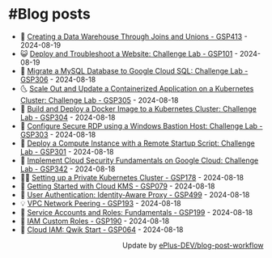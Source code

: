 # #Blog posts
<!-- BLOG-POST-LIST:START -->
- 🧰 [Creating a Data Warehouse Through Joins and Unions - GSP413](https://eplus.dev/creating-a-data-warehouse-through-joins-and-unions-gsp413) - 2024-08-19
- 😺 [Deploy and Troubleshoot a Website: Challenge Lab - GSP101](https://eplus.dev/deploy-and-troubleshoot-a-website-challenge-lab-gsp101) - 2024-08-19
- 🗽 [Migrate a MySQL Database to Google Cloud SQL: Challenge Lab - GSP306](https://eplus.dev/migrate-a-mysql-database-to-google-cloud-sql-challenge-lab-gsp306) - 2024-08-18
- 🌜 [Scale Out and Update a Containerized Application on a Kubernetes Cluster: Challenge Lab - GSP305](https://eplus.dev/scale-out-and-update-a-containerized-application-on-a-kubernetes-cluster-challenge-lab-gsp305) - 2024-08-18
- 📝 [Build and Deploy a Docker Image to a Kubernetes Cluster: Challenge Lab - GSP304](https://eplus.dev/build-and-deploy-a-docker-image-to-a-kubernetes-cluster-challenge-lab-gsp304) - 2024-08-18
- 🚀 [Configure Secure RDP using a Windows Bastion Host: Challenge Lab - GSP303](https://eplus.dev/configure-secure-rdp-using-a-windows-bastion-host-challenge-lab-gsp303) - 2024-08-18
- 💼 [Deploy a Compute Instance with a Remote Startup Script: Challenge Lab - GSP301](https://eplus.dev/deploy-a-compute-instance-with-a-remote-startup-script-challenge-lab-gsp301) - 2024-08-18
- 🦣 [Implement Cloud Security Fundamentals on Google Cloud: Challenge Lab - GSP342](https://eplus.dev/implement-cloud-security-fundamentals-on-google-cloud-challenge-lab-gsp342) - 2024-08-18
- 👨‍🏫 [Setting up a Private Kubernetes Cluster - GSP178](https://eplus.dev/setting-up-a-private-kubernetes-cluster-gsp178) - 2024-08-18
- 🔭 [Getting Started with Cloud KMS - GSP079](https://eplus.dev/getting-started-with-cloud-kms-gsp079) - 2024-08-18
- 🤡 [User Authentication: Identity-Aware Proxy - GSP499](https://eplus.dev/user-authentication-identity-aware-proxy-gsp499) - 2024-08-18
- 💡 [VPC Network Peering - GSP193](https://eplus.dev/vpc-network-peering-gsp193) - 2024-08-18
- 🦣 [Service Accounts and Roles: Fundamentals - GSP199](https://eplus.dev/service-accounts-and-roles-fundamentals-gsp199) - 2024-08-18
- 💪 [IAM Custom Roles - GSP190](https://eplus.dev/iam-custom-roles-gsp190) - 2024-08-18
- 🤡 [Cloud IAM: Qwik Start - GSP064](https://eplus.dev/cloud-iam-qwik-start-gsp064) - 2024-08-18<!-- BLOG-POST-LIST:END -->
<div align="right">
  Update by <a target="_blank"
    href="https://github.com/ePlus-DEV/blog-post-workflow">ePlus-DEV/blog-post-workflow</a>
</div>
